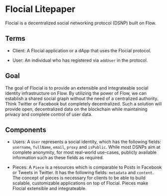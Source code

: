 # Flocial Litepaper

Flocial is a decentralized social networking protocol (DSNP) built on Flow.

## Terms

- Client: A Flocial application or a dApp that uses the Flocial protocol.

- User: An individual who has registered via `addUser` in the protocol.

## Goal

The goal of Flocial is to provide an extensible and integrateable social identity infrastructure on Flow. By utilizing the power of Flow, we can establish a shared social graph without the need of a centralized authority. Think Twitter or Facebook but completely decentralized. Such a solution will provide open, decentralized data on the blockchain while maintaining privacy and complete control of user data.

## Components

- Users: A `User` represents a social identity, which has the following fields: `username`, `fullName`, `email`, `proxy` and `isPublic`. While most DSNPs aim at complete anonymity, for most real-world use-cases, publicly available information such as these fields as required.

- Pieces: A `Piece` is a resources which is comparable to Posts in Facebook or Tweets in Twitter. It has the following fields: `metadata` and `content`. The concept of pieces is necessary for clients to be able to build scalable, customizable applications on top of Flocial. Pieces make Flocial extensible and integrateable.
